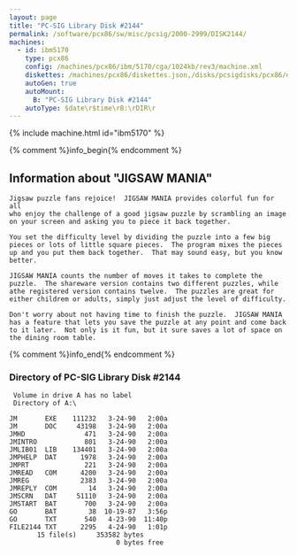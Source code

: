 ```yaml
---
layout: page
title: "PC-SIG Library Disk #2144"
permalink: /software/pcx86/sw/misc/pcsig/2000-2999/DISK2144/
machines:
  - id: ibm5170
    type: pcx86
    config: /machines/pcx86/ibm/5170/cga/1024kb/rev3/machine.xml
    diskettes: /machines/pcx86/diskettes.json,/disks/pcsigdisks/pcx86/diskettes.json
    autoGen: true
    autoMount:
      B: "PC-SIG Library Disk #2144"
    autoType: $date\r$time\rB:\rDIR\r
---
```


{% include machine.html id="ibm5170" %}

{% comment %}info_begin{% endcomment %}

## Information about "JIGSAW MANIA"

    Jigsaw puzzle fans rejoice!  JIGSAW MANIA provides colorful fun for all
    who enjoy the challenge of a good jigsaw puzzle by scrambling an image
    on your screen and asking you to piece it back together.
    
    You set the difficulty level by dividing the puzzle into a few big
    pieces or lots of little square pieces.  The program mixes the pieces
    up and you put them back together.  That may sound easy, but you know
    better.
    
    JIGSAW MANIA counts the number of moves it takes to complete the
    puzzle.  The shareware version contains two different puzzles, while
    athe registered version contains twelve.  The puzzles are great for
    either childrem or adults, simply just adjust the level of difficulty.
    
    Don't worry about not having time to finish the puzzle.  JIGSAW MANIA
    has a feature that lets you save the puzzle at any point and come back
    to it later.  Not only is it fun, but it sure saves a lot of space on
    the dining room table.
{% comment %}info_end{% endcomment %}


### Directory of PC-SIG Library Disk #2144

     Volume in drive A has no label
     Directory of A:\

    JM       EXE    111232   3-24-90   2:00a
    JM       DOC     43198   3-24-90   2:00a
    JMHD               471   3-24-90   2:00a
    JMINTRO            801   3-24-90   2:00a
    JMLIB01  LIB    134401   3-24-90   2:00a
    JMPHELP  DAT      1978   3-24-90   2:00a
    JMPRT              221   3-24-90   2:00a
    JMREAD   COM      4200   3-24-90   2:00a
    JMREG             2383   3-24-90   2:00a
    JMREPLY  COM        14   3-24-90   2:00a
    JMSCRN   DAT     51110   3-24-90   2:00a
    JMSTART  BAT       700   3-24-90   2:00a
    GO       BAT        38  10-19-87   3:56p
    GO       TXT       540   4-23-90  11:40p
    FILE2144 TXT      2295   4-24-90   1:01p
           15 file(s)     353582 bytes
                               0 bytes free
